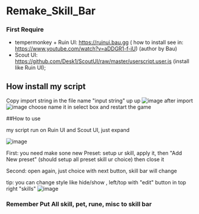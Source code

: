 # Remake_Skill_Bar

### First Require
  - tempermonkey +  Ruin UI: https://ruinui.bau.gg ( how to install see in: https://www.youtube.com/watch?v=aDDGR1-f-iU) (author by Bau)
  - Scout UI: https://github.com/Desk1/ScoutUI/raw/master/userscript.user.js (install like Ruin UI);
## How install my script
Copy import string in the file name "input string" up up
![image](https://user-images.githubusercontent.com/83491342/230513576-fde93726-cafa-41af-b247-f31c7678b1c7.png)
after import 
![image](https://user-images.githubusercontent.com/83491342/230513643-525b08b2-ed0a-4fc0-a0d6-8cfdcc112b14.png)
choose name it in select box and restart the game

##How to use

my script run on Ruin UI and Scout UI, just expand

![image](https://user-images.githubusercontent.com/83491342/230599198-1be5059d-673f-4816-b3d3-e86f93061c56.png)

First: you need make sone new Preset: setup ur skill, apply it, then "Add New preset" (should setup all preset skill ur choice) then close it

Second: open again, just choice with next button, skill bar will change

tip: you can change style like hide/show , left/top with "edit" button in top right "skills"
![image](https://user-images.githubusercontent.com/83491342/230601111-21088c51-e880-4c8a-a12d-3bfed6a91460.png)

### Remember Put All skill, pet, rune, misc to skill bar 
